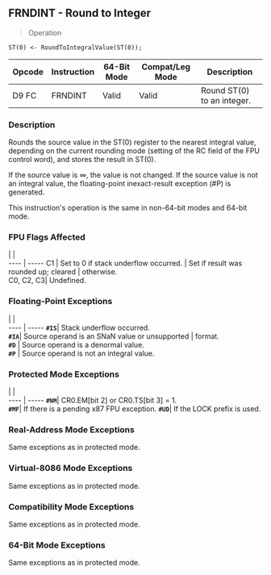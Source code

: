 ## FRNDINT - Round to Integer

> Operation

``` slim
ST(0) <- RoundToIntegralValue(ST(0));

```

 Opcode| Instruction| 64-Bit Mode| Compat/Leg Mode| Description               
 ---  | --- | --- | --- | ---
 D9 FC | FRNDINT    | Valid      | Valid          | Round ST(0) to an integer.

### Description
Rounds the source value in the ST(0) register to the nearest integral value,
depending on the current rounding mode (setting of the RC field of the FPU control
word), and stores the result in ST(0).

If the source value is ∞, the value is not changed. If the source value is not
an integral value, the floating-point inexact-result exception (#P) is generated.

This instruction's operation is the same in non-64-bit modes and 64-bit mode.



### FPU Flags Affected
   | |  
---- | -----
 C1        | Set to 0 if stack underflow occurred.
           | Set if result was rounded up; cleared
           | otherwise.                           
 C0, C2, C3| Undefined.                           

### Floating-Point Exceptions
   | |  
---- | -----
 **``#IS``**| Stack underflow occurred.                     
 **``#IA``**| Source operand is an SNaN value or unsupported
    | format.                                       
 **``#D``** | Source operand is a denormal value.           
 **``#P``** | Source operand is not an integral value.      

### Protected Mode Exceptions
   | |  
---- | -----
 **``#NM``**| CR0.EM[bit 2] or CR0.TS[bit 3] = 1.     
 **``#MF``**| If there is a pending x87 FPU exception.
 **``#UD``**| If the LOCK prefix is used.             

### Real-Address Mode Exceptions
Same exceptions as in protected mode.


### Virtual-8086 Mode Exceptions
Same exceptions as in protected mode.


### Compatibility Mode Exceptions
Same exceptions as in protected mode.


### 64-Bit Mode Exceptions
Same exceptions as in protected mode.

